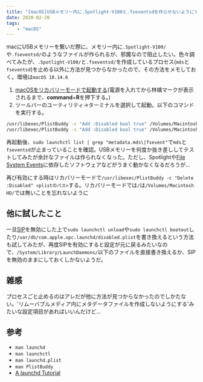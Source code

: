 ```yaml
---
title: "[macOS]USBメモリー内に.Spotlight-V100と.fseventsdを作らせないようにする"
date: 2020-02-20
tags:
    - "macOS"
---
```


macにUSBメモリーを繋いだ際に、メモリー内に`.Spotlight-V100/`や`.fseventsd/`のようなファイルが作られるが、邪魔なので阻止したい。色々調べてみたが、`.Spotlight-V100/`と`.fseventsd/`を作成しているプロセス(`mds`と`fseventsd`)を止める以外に方法が見つからなかったので、その方法をメモしておく。環境は`macOS 10.14.6`

1. [macOSをリカバリーモードで起動する](https://support.apple.com/ja-jp/HT201314)(電源を入れてから林檎マークが表示されるまで、**command**+**R**を押下する。)
2. ツールバーのユーティリティ->ターミナルを選択して起動。以下のコマンドを実行する。
```sh
/usr/libexec/PlistBuddy -c "Add :Disabled bool true" /Volumes/Macintosh HD/System/Library/LaunchDaemons/com.apple.metadata.mds.plist
/usr/libexec/PlistBuddy -c "Add :Disabled bool true" /Volumes/Macintosh HD/System/Library/LaunchDaemons/com.apple.fseventsd.plist
```
再起動後、`sudo launchctl list | grep "metadata.mds\|fsevent"`で`mds`と`fseventsd`が止まっていることを確認。USBメモリーを何度か抜き差ししてテストしてみたが余計なファイルは作られなくなった。ただし、Spotlightや[File System Events](https://developer.apple.com/library/archive/documentation/Darwin/Conceptual/FSEvents_ProgGuide/Introduction/Introduction.html)に依存したソフトウェアなどがうまく動かなくなるだろうが...

再び有効にする時はリカバリーモードで`/usr/libexec/PlistBuddy -c "Delete :Disabled" <plistのパス>`する。リカバリーモードでは`/`は`/Volumes/Macintosh HD/`では無いことを忘れないように

## 他に試したこと
一旦[SIP](https://developer.apple.com/library/archive/documentation/Security/Conceptual/System_Integrity_Protection_Guide/Introduction/Introduction.html)を無効にした上で`sudo launchctl unload`や`sudo launchctl bootout`したり`/var/db/com.apple.xpc.launchd/disabled.plist`を書き換えるという方法も試してみたが、再度SIPを有効にすると設定が元に戻るみたいなので、`/System/Library/LaunchDaemons/`以下のファイルを直接書き換えるか、SIPを無効のままにしておくしかないようだ。

## 雑感
プロセスごと止めるのはアレだが他に方法が見つからなかったのでしかたない。'リムーバブルメディア内にメタデータファイルを作成しないようにする'みたいな設定項目があればいいんだけど...

## 参考
* `man launchd`
* `man launchctl`
* `man launchd.plist`
* `man PlistBuddy`
* [A launchd Tutorial](https://www.launchd.info)

